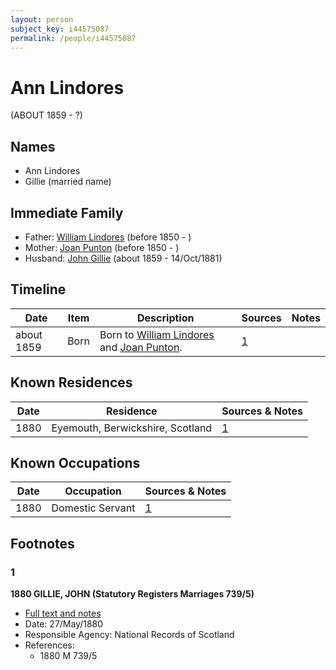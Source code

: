 ```yaml
---
layout: person
subject_key: i44575087
permalink: /people/i44575087
---
```


# Ann Lindores
(ABOUT 1859 - ?)

## Names

* Ann Lindores
* Gillie (married name)

## Immediate Family

* Father: [William Lindores](./@80440796@-william-lindores-b1850-d.md) (before 1850 - )
* Mother: [Joan Punton](./@98605400@-joan-punton-b1850-d.md) (before 1850 - )
* Husband: [John Gillie](./@49104732@-john-gillie-b1859-d1881-10-14.md) (about 1859 - 14/Oct/1881)

## Timeline

Date | Item | Description | Sources | Notes
---|---|---|---|---
about 1859 | Born | Born to [William Lindores](./@80440796@-william-lindores-b1850-d.md) and [Joan Punton](./@98605400@-joan-punton-b1850-d.md). | [1](#1) | 

## Known Residences

Date | Residence | Sources & Notes
---|---|---
1880 | Eyemouth, Berwickshire, Scotland | [1](#1)

## Known Occupations

Date | Occupation | Sources & Notes
---|---|---
1880 | Domestic Servant | [1](#1)

## Footnotes

### 1

**1880 GILLIE, JOHN (Statutory Registers Marriages 739/5)**

* [Full text and notes](../sources/@81071154@-1880-gillie,-john-statutory-registers-marriages-739-5-.md)
* Date: 27/May/1880
* Responsible Agency: National Records of Scotland
* References: 
  * 1880 M 739/5

